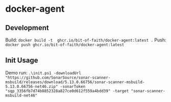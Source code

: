 # docker-agent

## Development
Build: `docker build -t  ghcr.io/bit-of-faith/docker-agent:latest .`
Push: `docker push ghcr.io/bit-of-faith/docker-agent:latest`

## Init Usage

Demo run: `.\init.ps1 -downloadUrl "https://github.com/SonarSource/sonar-scanner-msbuild/releases/download/5.13.0.66756/sonar-scanner-msbuild-5.13.0.66756-net46.zip" -sonarToken "sqp_3356fb7d74b8852328a827ce0d612f559a4bdd39" -target "sonar-scanner-msbuild-net46"`